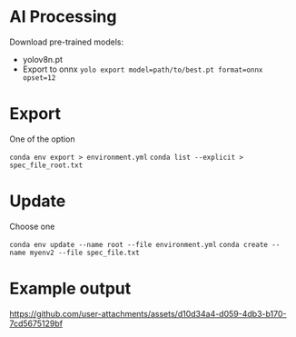 # AI Processing

Download pre-trained models:
 - yolov8n.pt
  - Export to onnx `yolo export model=path/to/best.pt format=onnx opset=12`
# Export

One of the option

`conda env export > environment.yml`
`conda list --explicit > spec_file_root.txt`

# Update
Choose one

`conda env update --name root --file environment.yml`
`conda create --name myenv2 --file spec_file.txt`


# Example output

https://github.com/user-attachments/assets/d10d34a4-d059-4db3-b170-7cd5675129bf

